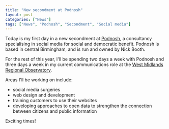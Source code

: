 ```yaml
---
title: "New secondment at Podnosh"
layout: post
categories: ["News"]
tags: ["News", "Podnosh", "Secondment", "Social media"]
---
```


Today is my first day in a new secondment at [Podnosh](https://podnosh.com), a consultancy specialising in social media for social and democratic benefit. Podnosh is based in central Birmingham, and is run and owned by Nick Booth.

For the rest of this year, I'll be spending two days a week with Podnosh and three days a week in my current communications role at the [West Midlands Regional Observatory](https://wmro.wordpress.com).

Areas I'll be working on include:

* social media surgeries
* web design and development
* training customers to use their websites
* developing approaches to open data to strengthen the connection between citizens and public information

Exciting times!
